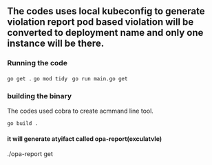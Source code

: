 ## The codes uses local kubeconfig to generate violation report pod based violation will be converted to deployment name and only one instance will be there.
### Running the code
`` go get . ``
`` go mod tidy ``
`` go run main.go get``

### building the binary
The codes used cobra to create acmmand line tool.

``go build .``
#### it will generate atyifact called opa-report(exculatvle)
./opa-report get
